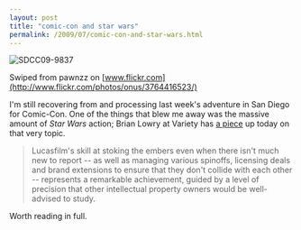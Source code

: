 ```yaml
---
layout: post
title: "comic-con and star wars"
permalink: /2009/07/comic-con-and-star-wars.html
---
```


![SDCC09-9837](https://farm4.static.flickr.com/3491/3764416523_0bb366083c.jpg)

Swiped from pawnzz on [www.flickr.com](http://www.flickr.com/photos/onus/3764416523/)

I'm still recovering from and processing last week's adventure in San Diego for Comic-Con. One of the things that blew me away was the massive amount of _Star Wars_ action; Brian Lowry at Variety has [a piece](http://www.variety.com/article/VR1118006578.html?categoryid=1682&cs=1) up today on that very topic.

> Lucasfilm's skill at stoking the embers even when there isn't much new to report -- as well as managing various spinoffs, licensing deals and brand extensions to ensure that they don't collide with each other -- represents a remarkable achievement, guided by a level of precision that other intellectual property owners would be well-advised to study.

Worth reading in full.